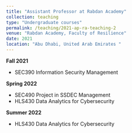 ```yaml
---
title: "Assistant Professor at Rabdan Academy"
collection: teaching
type: "Undergraduate courses"
permalink: /teaching/2021-ap-ra-teaching-2
venue: "Rabdan Academy, Faculty of Resilience"
date: 2021
location: "Abu Dhabi, United Arab Emirates "
---
```


**Fall 2021**
  - SEC390 Information Security Management

**Spring 2022**
  - SEC490 Project in SSDEC Management
  - HLS430 Data Analytics for Cybersecurity

**Summer 2022**
  - HLS430 Data Analytics for Cybersecurity
